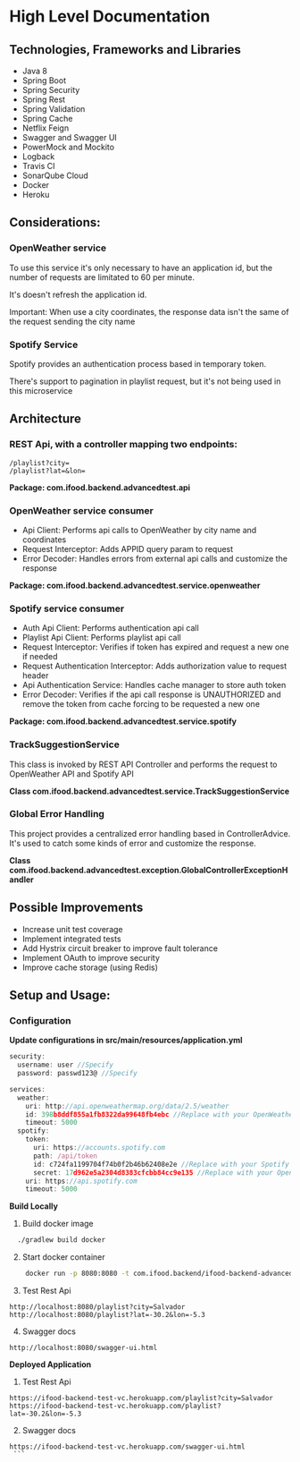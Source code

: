 # High Level Documentation

## Technologies, Frameworks and Libraries
 - Java 8
 - Spring Boot
 - Spring Security
 - Spring Rest
 - Spring Validation
 - Spring Cache
 - Netflix Feign
 - Swagger and Swagger UI
 - PowerMock and Mockito
 - Logback
 - Travis CI
 - SonarQube Cloud
 - Docker
 - Heroku

## Considerations:
### OpenWeather service
  To use this service it's only necessary to have an application id, but the number of requests are limitated to 60 per minute.
  
  It's doesn't refresh the application id.
  
  Important: When use a city coordinates, the response data isn't the same of the request sending the city name

### Spotify Service
  Spotify provides an authentication process based in temporary token.
  
  There's support to pagination in playlist request, but it's not being used in this microservice

## Architecture
 ### REST Api, with a controller mapping two endpoints:
    /playlist?city=
    /playlist?lat=&lon=

   __Package: com.ifood.backend.advancedtest.api__

 ### OpenWeather service consumer
   - Api Client: Performs api calls to OpenWeather by city name and coordinates
   - Request Interceptor: Adds APPID query param to request
   - Error Decoder: Handles errors from external api calls and customize the response
    
   __Package: com.ifood.backend.advancedtest.service.openweather__

 ### Spotify service consumer
   - Auth Api Client: Performs authentication api call
   - Playlist Api Client: Performs playlist api call
   - Request Interceptor: Verifies if token has expired and request a new one if needed
   - Request Authentication Interceptor: Adds authorization value to request header
   - Api Authentication Service: Handles cache manager to store auth token
   - Error Decoder: Verifies if the api call response is UNAUTHORIZED and remove the token from cache forcing to be requested a new one

   __Package: com.ifood.backend.advancedtest.service.spotify__

 ### TrackSuggestionService
   This class is invoked by REST API Controller and performs the request to OpenWeather API and Spotify API
   
   __Class com.ifood.backend.advancedtest.service.TrackSuggestionService__

 ### Global Error Handling
   This project provides a centralized error handling based in ControllerAdvice. It's used to catch some kinds of error and customize the response.
   
   __Class com.ifood.backend.advancedtest.exception.GlobalControllerExceptionHandler__
## Possible Improvements
  - Increase unit test coverage
  - Implement integrated tests
  - Add Hystrix circuit breaker to improve fault tolerance
  - Implement OAuth to improve security
  - Improve cache storage (using Redis)


## Setup and Usage:
### Configuration
   __Update configurations in src/main/resources/application.yml__
  
  ```javascript
  security:
    username: user //Specify
    password: passwd123@ //Specify
  
  services:
    weather:
      uri: http://api.openweathermap.org/data/2.5/weather
      id: 398b8ddf855a1fb8322da99648fb4ebc //Replace with your OpenWeather AppID
      timeout: 5000
    spotify:
      token:
        uri: https://accounts.spotify.com
        path: /api/token
        id: c724fa1199704f74b0f2b46b62408e2e //Replace with your Spotify ClientId
        secret: 17d962e5a2304d8383cfcbb84cc9e135 //Replace with your OpenWeather ClientSecret
      uri: https://api.spotify.com
      timeout: 5000
  ```
  __Build Locally__
  
  1. Build docker image
  ```bash
    ./gradlew build docker
  ```
  
  2. Start docker container
  ```bash
      docker run -p 8080:8080 -t com.ifood.backend/ifood-backend-advanced-test
  ```
  
  3. Test Rest Api
  ```http
  http://localhost:8080/playlist?city=Salvador
  http://localhost:8080/playlist?lat=-30.2&lon=-5.3
  ```
  
  4. Swagger docs
  ```http
  http://localhost:8080/swagger-ui.html
   ```
   
 __Deployed Application__
  1. Test Rest Api
   ```http
   https://ifood-backend-test-vc.herokuapp.com/playlist?city=Salvador
   https://ifood-backend-test-vc.herokuapp.com/playlist?lat=-30.2&lon=-5.3
   ```
   
   2. Swagger docs
   ```http
   https://ifood-backend-test-vc.herokuapp.com/swagger-ui.html
    ```
